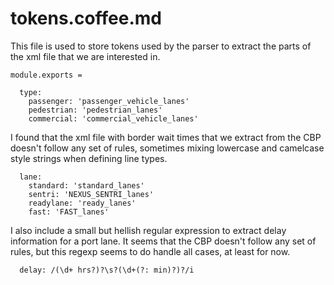 # tokens.coffee.md

This file is used to store tokens used by the parser
to extract the parts of the xml file that we are
interested in.

    module.exports =

      type:
        passenger: 'passenger_vehicle_lanes'
        pedestrian: 'pedestrian_lanes'
        commercial: 'commercial_vehicle_lanes'

I found that the xml file with border wait times that
we extract from the CBP doesn't follow any set of rules,
sometimes mixing lowercase and camelcase style strings
when defining line types.

      lane:
        standard: 'standard_lanes'
        sentri: 'NEXUS_SENTRI_lanes'
        readylane: 'ready_lanes'
        fast: 'FAST_lanes'

I also include a small but hellish regular expression
to extract delay information for a port lane. It seems
that the CBP doesn't follow any set of rules, but this
regexp seems to do handle all cases, at least for now.

      delay: /(\d+ hrs?)?\s?(\d+(?: min)?)?/i